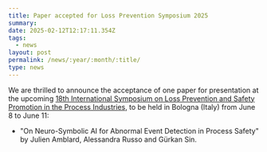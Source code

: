 ```yaml
---
title: Paper accepted for Loss Prevention Symposium 2025
summary: 
date: 2025-02-12T12:17:11.354Z
tags:
  - news
layout: post
permalink: /news/:year/:month/:title/
type: news
---
```

We are thrilled to announce the acceptance of one paper for presentation at the upcoming [18th International Symposium on Loss Prevention and Safety Promotion in the Process Industries](https://aidic.it/lp2025/index.php), 
to be held in Bologna (Italy) from June 8 to June 11:
* "On Neuro-Symbolic AI for Abnormal Event Detection in Process Safety" by Julien Amblard, Alessandra Russo and Gürkan Sin.
